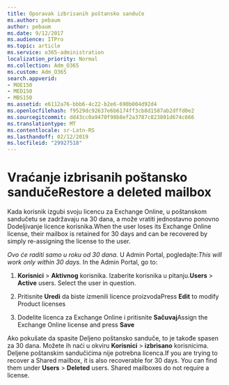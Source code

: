 ```yaml
---
title: Oporavak izbrisanih poštansko sanduče
ms.author: pebaum
author: pebaum
ms.date: 9/12/2017
ms.audience: ITPro
ms.topic: article
ms.service: o365-administration
localization_priority: Normal
ms.collection: Adm_O365
ms.custom: Adm_O365
search.appverid:
- MOE150
- MED150
- MBS150
ms.assetid: e6112a76-bbb6-4c22-b2e6-690b004d92d4
ms.openlocfilehash: f9529dc92637e6b6174ff3cb8d1587ab2dffd0e2
ms.sourcegitcommit: dd43cc0a9470f98b8ef2a3787c823801d674c666
ms.translationtype: MT
ms.contentlocale: sr-Latn-RS
ms.lasthandoff: 02/12/2019
ms.locfileid: "29927518"
---
```

# <a name="restore-a-deleted-mailbox"></a><span data-ttu-id="a5ec6-102">Vraćanje izbrisanih poštansko sanduče</span><span class="sxs-lookup"><span data-stu-id="a5ec6-102">Restore a deleted mailbox</span></span>

<span data-ttu-id="a5ec6-103">Kada korisnik izgubi svoju licencu za Exchange Online, u poštanskom sandučetu se zadržavaju na 30 dana, a može vratiti jednostavno ponovno Dodeljivanje licence korisnika.</span><span class="sxs-lookup"><span data-stu-id="a5ec6-103">When the user loses its Exchange Online license, their mailbox is retained for 30 days and can be recovered by simply re-assigning the license to the user.</span></span>
  
 <span data-ttu-id="a5ec6-p101">*Ovo će raditi samo u roku od 30 dana.*  U Admin Portal, pogledajte:</span><span class="sxs-lookup"><span data-stu-id="a5ec6-p101">*This will work only within 30 days.*  In the Admin Portal, go to:</span></span> 
  
1. <span data-ttu-id="a5ec6-p102">**Korisnici** \> **Aktivnog** korisnika. Izaberite korisnika u pitanju.</span><span class="sxs-lookup"><span data-stu-id="a5ec6-p102">**Users** \> **Active** users. Select the user in question.</span></span> 
    
2. <span data-ttu-id="a5ec6-108">Pritisnite **Uredi** da biste izmenili licence proizvoda</span><span class="sxs-lookup"><span data-stu-id="a5ec6-108">Press **Edit** to modify Product licenses</span></span> 
    
3. <span data-ttu-id="a5ec6-109">Dodelite licenca za Exchange Online i pritisnite **Sačuvaj**</span><span class="sxs-lookup"><span data-stu-id="a5ec6-109">Assign the Exchange Online license and press **Save**</span></span>
    
<span data-ttu-id="a5ec6-p103">Ako pokušate da spasite Deljeno poštansko sanduče, to je takođe spasen za 30 dana. Možete ih naći u okviru **Korisnici** \> **izbrisano** korisnicima. Deljene poštanskim sandučićima nije potrebna licenca.</span><span class="sxs-lookup"><span data-stu-id="a5ec6-p103">If you are trying to recover a Shared mailbox, it is also recoverable for 30 days. You can find them under **Users** \> **Deleted** users. Shared mailboxes do not require a license.</span></span> 
  

